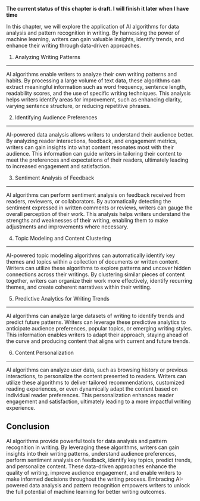 **The current status of this chapter is draft. I will finish it later when I have time**

In this chapter, we will explore the application of AI algorithms for data analysis and pattern recognition in writing. By harnessing the power of machine learning, writers can gain valuable insights, identify trends, and enhance their writing through data-driven approaches.

1. Analyzing Writing Patterns
-----------------------------

AI algorithms enable writers to analyze their own writing patterns and habits. By processing a large volume of text data, these algorithms can extract meaningful information such as word frequency, sentence length, readability scores, and the use of specific writing techniques. This analysis helps writers identify areas for improvement, such as enhancing clarity, varying sentence structure, or reducing repetitive phrases.

2. Identifying Audience Preferences
-----------------------------------

AI-powered data analysis allows writers to understand their audience better. By analyzing reader interactions, feedback, and engagement metrics, writers can gain insights into what content resonates most with their audience. This information can guide writers in tailoring their content to meet the preferences and expectations of their readers, ultimately leading to increased engagement and satisfaction.

3. Sentiment Analysis of Feedback
---------------------------------

AI algorithms can perform sentiment analysis on feedback received from readers, reviewers, or collaborators. By automatically detecting the sentiment expressed in written comments or reviews, writers can gauge the overall perception of their work. This analysis helps writers understand the strengths and weaknesses of their writing, enabling them to make adjustments and improvements where necessary.

4. Topic Modeling and Content Clustering
----------------------------------------

AI-powered topic modeling algorithms can automatically identify key themes and topics within a collection of documents or written content. Writers can utilize these algorithms to explore patterns and uncover hidden connections across their writings. By clustering similar pieces of content together, writers can organize their work more effectively, identify recurring themes, and create coherent narratives within their writing.

5. Predictive Analytics for Writing Trends
------------------------------------------

AI algorithms can analyze large datasets of writing to identify trends and predict future patterns. Writers can leverage these predictive analytics to anticipate audience preferences, popular topics, or emerging writing styles. This information enables writers to adapt their approach, staying ahead of the curve and producing content that aligns with current and future trends.

6. Content Personalization
--------------------------

AI algorithms can analyze user data, such as browsing history or previous interactions, to personalize the content presented to readers. Writers can utilize these algorithms to deliver tailored recommendations, customized reading experiences, or even dynamically adapt the content based on individual reader preferences. This personalization enhances reader engagement and satisfaction, ultimately leading to a more impactful writing experience.

Conclusion
----------

AI algorithms provide powerful tools for data analysis and pattern recognition in writing. By leveraging these algorithms, writers can gain insights into their writing patterns, understand audience preferences, perform sentiment analysis on feedback, identify key topics, predict trends, and personalize content. These data-driven approaches enhance the quality of writing, improve audience engagement, and enable writers to make informed decisions throughout the writing process. Embracing AI-powered data analysis and pattern recognition empowers writers to unlock the full potential of machine learning for better writing outcomes.
